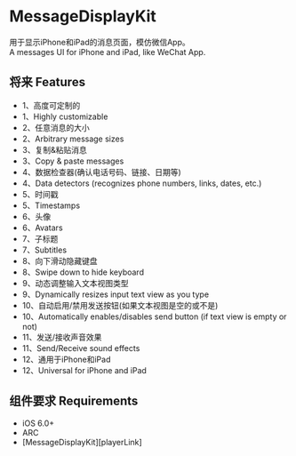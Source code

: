 MessageDisplayKit
=================

用于显示iPhone和iPad的消息页面，模仿微信App。                        
A messages UI for iPhone and iPad, like WeChat App.                        


## 将来                                            Features 

* 1、高度可定制的                                     
* 1、Highly customizable
* 2、任意消息的大小                                   
* 2、Arbitrary message sizes
* 3、复制&粘贴消息
* 3、Copy & paste messages
* 4、数据检查器(确认电话号码、链接、日期等)           
* 4、Data detectors (recognizes phone numbers, links, dates, etc.)
* 5、时间戳                                           
* 5、Timestamps
* 6、头像                                             
* 6、Avatars
* 7、子标题                                           
* 7、Subtitles
* 8、向下滑动隐藏键盘                                 
* 8、Swipe down to hide keyboard
* 9、动态调整输入文本视图类型                         
* 9、Dynamically resizes input text view as you type
* 10、自动启用/禁用发送按钮(如果文本视图是空的或不是)  
* 10、Automatically enables/disables send button (if text view is empty or not)
* 11、发送/接收声音效果                                
* 11、Send/Receive sound effects
* 12、通用于iPhone和iPad                               
* 12、Universal for iPhone and iPad



## 组件要求                                        Requirements

* iOS 6.0+ 
* ARC
* [MessageDisplayKit][playerLink]
